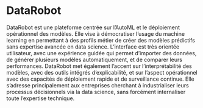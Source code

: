 # DataRobot
DataRobot est une plateforme centrée sur l’AutoML et le déploiement opérationnel des modèles. Elle vise à démocratiser l’usage du machine learning en permettant à des profils métier de créer des modèles prédictifs sans expertise avancée en data science. L’interface est très orientée utilisateur, avec une expérience guidée qui permet d’importer des données, de générer plusieurs modèles automatiquement, et de comparer leurs performances. DataRobot met également l’accent sur l’interprétabilité des modèles, avec des outils intégrés d’explicabilité, et sur l’aspect opérationnel avec des capacités de déploiement rapide et de surveillance continue. Elle s’adresse principalement aux entreprises cherchant à industrialiser leurs processus décisionnels via la data science, sans forcément internaliser toute l’expertise technique.